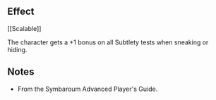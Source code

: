 ## Effect
[[Scalable]]

The character gets a +1 bonus on all Subtlety tests when sneaking or hiding.
## Notes
* From the Symbaroum Advanced Player's Guide.